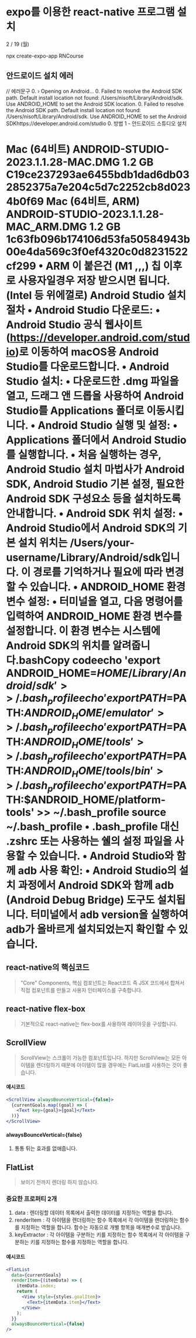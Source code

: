 # expo를 이용한 react-native 프로그램 설치

2 / 19 (월)

npx create-expo-app RNCourse

## 안드로이드 설치 에러

// 에러문구 0. › Opening on Android... 0. Failed to resolve the Android SDK path. Default install location not found: /Users/nisoft/Library/Android/sdk. Use ANDROID_HOME to set the Android SDK location. 0. Failed to resolve the Android SDK path. Default install location not found: /Users/nisoft/Library/Android/sdk. Use ANDROID_HOME to set the Android SDKhttps://developer.android.com/studio 0. 방법 1 - 안드로이드 스튜디오 설치

Mac
(64비트)
ANDROID-STUDIO-2023.1.1.28-MAC.DMG
1.2 GB
C19ce237293ae6455bdb1dad6db032852375a7e204c5d7c2252cb8d0234b0f69
Mac
(64비트, ARM)
ANDROID-STUDIO-2023.1.1.28-MAC_ARM.DMG
1.2 GB
1c63fb096b174106d53fa50584943b00e4da569c3f0ef4320c0d8231522cf299
• ARM 이 붙은건 (M1 ,,,) 칩 이후로 사용자일경우 저장 받으시면 됩니다. (Intel 등 위에껄로)
Android Studio 설치 절차
• Android Studio 다운로드:
• Android Studio 공식 웹사이트(https://developer.android.com/studio)로 이동하여 macOS용 Android Studio를 다운로드합니다.
• Android Studio 설치:
• 다운로드한 .dmg 파일을 열고, 드래그 앤 드롭을 사용하여 Android Studio를 Applications 폴더로 이동시킵니다.
• Android Studio 실행 및 설정:
• Applications 폴더에서 Android Studio를 실행합니다.
• 처음 실행하는 경우, Android Studio 설치 마법사가 Android SDK, Android Studio 기본 설정, 필요한 Android SDK 구성요소 등을 설치하도록 안내합니다.
• Android SDK 위치 설정:
• Android Studio에서 Android SDK의 기본 설치 위치는 /Users/your-username/Library/Android/sdk입니다. 이 경로를 기억하거나 필요에 따라 변경할 수 있습니다.
• ANDROID_HOME 환경 변수 설정:
• 터미널을 열고, 다음 명령어를 입력하여 ANDROID_HOME 환경 변수를 설정합니다. 이 환경 변수는 시스템에 Android SDK의 위치를 알려줍니다.bashCopy codeecho 'export ANDROID_HOME=$HOME/Library/Android/sdk' >> ~/.bash_profile echo 'export PATH=$PATH:$ANDROID_HOME/emulator' >> ~/.bash_profile echo 'export PATH=$PATH:$ANDROID_HOME/tools' >> ~/.bash_profile echo 'export PATH=$PATH:$ANDROID_HOME/tools/bin' >> ~/.bash_profile echo 'export PATH=$PATH:$ANDROID_HOME/platform-tools' >> ~/.bash_profile source ~/.bash_profile
• .bash_profile 대신 .zshrc 또는 사용하는 쉘의 설정 파일을 사용할 수 있습니다.
• Android Studio와 함께 adb 사용 확인:
• Android Studio의 설치 과정에서 Android SDK와 함께 adb (Android Debug Bridge) 도구도 설치됩니다. 터미널에서 adb version을 실행하여 adb가 올바르게 설치되었는지 확인할 수 있습니다.
===

## react-native의 핵심코드

> "Core" Components, 핵심 컴포넌트는 React코드 즉 JSX 코드에서 합쳐서 직접 컴포넌트를 만들고 사용자 인터페이스를 구축합니다.

## react-native flex-box

> 기본적으로 react-native는 flex-box를 사용하여 레이아웃을 구성합니다.

## ScrollView

> ScrollView는 스크롤이 가능한 컴포넌트입니다. 하지만 ScrollView는 모든 아이템을 렌더링하기 때문에 아이템이 많을 경우에는 FlatList를 사용하는 것이 좋습니다.

#### 예시코드

```jsx
<ScrollView alwaysBounceVertical={false}>
  {currentGoals.map((goal) => (
    <Text key={goal}>{goal}</Text>
  ))}
</ScrollView>
```

#### alwaysBounceVertical={false}

1.  통통 튀는 효과를 없애줍니다.

## FlatList

> 보이기 전까지 렌더링 하지 않습니다.

### 중요한 프로퍼티 2개

1. data : 렌더링할 데이터
   목록에서 출력한 데이터를 지정하는 역할을 합니다.
2. renderItem : 각 아이템을 렌더링하는 함수
   목록에서 각 아이템을 렌더링하는 함수를 지정하는 역할을 합니다.
   함수는 자동으로 개별 항목을 매개변수로 받습니다.
3. keyExtractor : 각 아이템을 구분하는 키를 지정하는 함수
   목록에서 각 아이템을 구분하는 키를 지정하는 함수를 지정하는 역할을 합니다.

#### 예시코드

```jsx
<FlatList
  data={currentGoals}
  renderItem={(itemData) => {
    itemData.index;
    return (
      <View style={styles.goalItem}>
        <Text>{itemData.item}</Text>
      </View>
    );
  }}
  alwaysBounceVertical={false}
/>
```
